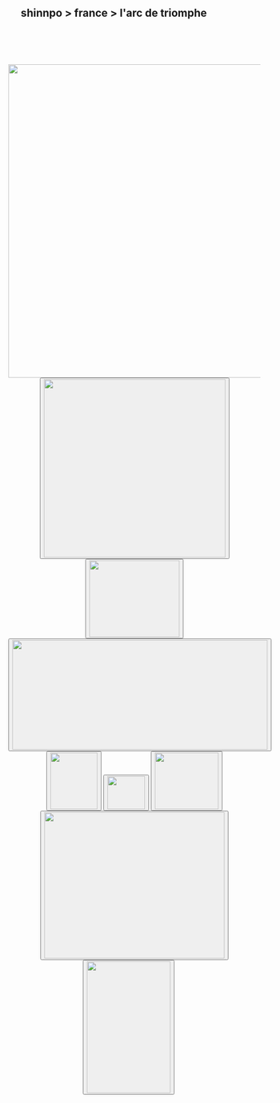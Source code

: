 <!DOCTYPE html>
<html>
  <title> shinnpo: l'arc de triomphe
  </title>
  <head>
    <meta charset="utf-8">
    <meta name="viewport" content="width=device-width, initial-scale=1">
    <link rel="stylesheet" href="https://maxcdn.bootstrapcdn.com/bootstrap/3.3.7/css/bootstrap.min.css">
    <script src="https://ajax.googleapis.com/ajax/libs/jquery/3.2.1/jquery.min.js"></script>
    <script src="https://maxcdn.bootstrapcdn.com/bootstrap/3.3.7/js/bootstrap.min.js"></script>
    <link rel="stylesheet" href="https://cdnjs.cloudflare.com/ajax/libs/balloon-css/0.4.0/balloon.min.css">
    <link rel="stylesheet" href="index.css">
  </head>
  <body>
      <h2>&nbsp;&nbsp;&nbsp;&nbsp;&nbsp;shinnpo > france > l'arc de triomphe</h2>
      <br>
      <div class="container bg-info">
        <h4>&nbsp;</h4>
        <div class="container">
          <div style="text-align:center; position: relative; left: 0; top: 0;">
            <img width="1074" height="626" src="http://preview.ibb.co/d982AQ/arc_bg.png" class="game-bg"/>
            <audio id="arcAudio" src="audio/arc.mp3"></audio>
              <button onclick="document.getElementById('arcAudio').play()" class="arc opa"
              data-balloon="l'arc de triomphe" data-balloon-pos="up">
              <img width="363" height="356" src="http://preview.ibb.co/iPLcc5/arc.png">
              </button>
            <audio id="cloudAudio" src="audio/cloud.mp3"></audio>
              <button onclick="document.getElementById('cloudAudio').play()" class="cloud opa"
              data-balloon="nuage" data-balloon-pos="down">
              <img width="180" height="153" src="http://image.ibb.co/f44vx5/cloud.png">
            </button>
            <audio id="flowersAudio" src="audio/flowers.mp3"></audio>
              <button onclick="document.getElementById('flowersAudio').play()" class="flowers opa"
              data-balloon="fluers" data-balloon-pos="up">
              <img width="510" height="219" src="http://preview.ibb.co/f37yH5/flowers.png">
            </button>
            <audio id="butterfliesAudio" src="audio/butterflies.mp3"></audio>
              <button onclick="document.getElementById('butterfliessAudio').play()" class="butterflies1 opa"
              data-balloon="papillons" data-balloon-pos="up">
              <img width="94" height="113" src="http://image.ibb.co/mBGhvQ/butterflies1.png">
            </button>
            <audio id="butterfliesAudio" src="audio/butterflies.mp3"></audio>
              <button onclick="document.getElementById('butterfliesAudio').play()" class="butterflies2 opa"
              data-balloon="papillons" data-balloon-pos="up">
              <img width="75.6" height="66.2" src="http://image.ibb.co/cBu64k/butterflies.png">
            </button>
            <audio id="duckAudio" src="audio/duck.mp3"></audio>
              <button onclick="document.getElementById('duckAudio').play()" class="duck opa"
              data-balloon="canard" data-balloon-pos="up">
              <img width="127" height="113" src="http://image.ibb.co/i5Krpk/duck.png">
            </button>
            <audio id="treeAudio" src="audio/tree.mp3"></audio>
              <button onclick="document.getElementById('treeAudio').play()" class="tree opa"
              data-balloon="arbre" data-balloon-pos="up">
              <img width="360" height="291.6" src="http://image.ibb.co/jNJG4k/tree.png">
            </button>
            <audio id="samAudio" src=""></audio>
              <button onclick="document.getElementById('samAudio').play()" class="sam opa"
               data-balloon-length="medium" data-balloon-visible data-balloon="wow! we're at l'arc de triomphe! let's take a look around! hover over an object to see the name of it! click it to hear it!" data-balloon-pos="right">
              <img src="http://image.ibb.co/kSaTVQ/sam.png" width="166.8" height="263.4">
            </button>
            &nbsp;&nbsp;&nbsp;&nbsp;&nbsp;
        </div>
        <h4>&nbsp;</h4>
      </div>
  </body>
</html>
